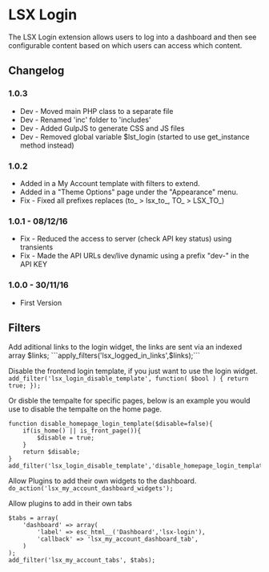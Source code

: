 # LSX Login

The LSX Login extension allows users to log into a dashboard and then see configurable content based on which users can access which content.
 
## Changelog

### 1.0.3
* Dev - Moved main PHP class to a separate file
* Dev - Renamed 'inc' folder to 'includes'
* Dev - Added GulpJS to generate CSS and JS files
* Dev - Removed global variable $lst_login (started to use get_instance method instead)

### 1.0.2
* Added in a My Account template with filters to extend.
* Added in a "Theme Options" page under the "Appearance" menu.
* Fix - Fixed all prefixes replaces (to_ > lsx_to_, TO_ > LSX_TO_)

### 1.0.1 - 08/12/16
* Fix - Reduced the access to server (check API key status) using transients
* Fix - Made the API URLs dev/live dynamic using a prefix "dev-" in the API KEY

### 1.0.0 - 30/11/16
* First Version

## Filters

Add aditional links to the login widget, the links are sent via an indexed array $links;
```apply_filters('lsx_logged_in_links',$links);```

Disable the frontend login template, if you just want to use the login widget.
```add_filter('lsx_login_disable_template', function( $bool ) { return true; });```

Or disble the tempalte for specific pages,  below is an example you would use to disable the tempalte on the home page.
```
function disable_homepage_login_template($disable=false){
	if(is_home() || is_front_page()){
		$disable = true;
	}
	return $disable;
}
add_filter('lsx_login_disable_template','disable_homepage_login_template');
```

Allow Plugins to add their own widgets to the dashboard.
```do_action('lsx_my_account_dashboard_widgets');```

Allow plugins to add in their own tabs
```
$tabs = array(
    'dashboard' => array(
        'label' => esc_html__('Dashboard','lsx-login'),
        'callback' => 'lsx_my_account_dashboard_tab',
    )
);
add_filter('lsx_my_account_tabs', $tabs);